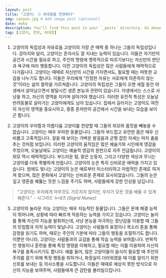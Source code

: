 ```yaml
---
layout: post
title: "고양이: 그 위대함을 찬양하다"
img: canyon.jpg # Add image post (optional)
date: moka
description: You’ll find this post in your `_posts` directory. Go ahead and edit it and re-build the site to see your changes. # Add post description (optional)
tag: [고양이, 찬양, 위대함]
---
```

1. 고양이의 독립성과 자유로움
고양이의 가장 큰 매력 중 하나는 그들의 독립성입니다. 강아지와 달리, 고양이는 혼자서도 잘 지내는 능력이 있습니다. 이들은 자기만의 공간과 시간을 필요로 하고, 주인의 명령에 맹목적으로 따르기보다는 자신만의 판단과 욕구에 따라 행동합니다. 이런 고양이의 독립성은 많은 사람들에게 매력적으로 다가옵니다. 고양이는 때때로 자신만의 시간을 가지면서도, 필요할 때는 따뜻한 교감을 나누기도 합니다. 이들은 우리에게 “진정한 자유는 서로에게 의존하지 않는 것”이라는 삶의 철학을 가르쳐줍니다.
고양이의 독립성은 그들이 오랜 세월 동안 야생에서 살아남으면서 발달시킨 생존 본능과 관련이 있습니다. 야생에서는 스스로 사냥을 하고, 자신의 영역을 지키며 살아가야 했습니다. 이러한 유전적 특성은 오늘날 반려동물로 살아가는 고양이에게도 남아 있습니다. 집에서 길러지는 고양이도 여전히 자신의 영역을 중요시하고, 종종 혼자만의 공간에서 시간을 보내는 모습을 보이곤 합니다.

2. 고양이의 우아함과 아름다움
고양이를 찬양할 때 그들의 외모와 몸짓을 빼놓을 수 없습니다. 고양이는 매우 우아한 동물입니다. 그들의 부드럽고 유연한 몸은 매우 신비롭고 고혹적입니다. 걸을 때 보이는 가벼운 발걸음과 균형 잡힌 자세는 마치 춤을 추는 것처럼 보입니다. 이러한 고양이의 움직임은 많은 예술가와 시인에게 영감을 주었으며, 오늘날에도 고양이는 예술적 영감의 원천으로 자주 언급됩니다.
고양이의 외모 역시 매력적입니다. 부드러운 털, 맑은 눈동자, 그리고 다양한 색상과 무늬는 고양이를 더욱 특별하게 만듭니다. 고양이의 눈은 특히 신비로운 매력을 가지고 있습니다. 밤에도 빛나는 고양이의 눈은 예로부터 미스터리하고 마법적인 존재로 여겨져 왔으며, 많은 문화에서 고양이는 신비로운 존재로 묘사되었습니다. 그들의 눈은 깊고 영혼을 꿰뚫는 듯한 느낌을 주기도 하며, 사람들에게 강한 인상을 남깁니다.

>"고양이는 우리에게 아무것도 가르치지 않지만, 우리가 모든 것을 배울 수 있게 해준다."  <cite>- 시그리드 누네즈 (Sigrid Nunez)</cite>

3. 고양이의 놀라운 지능
고양이는 매우 지능적인 동물입니다. 그들은 문제 해결 능력이 뛰어나며, 상황에 따라 빠르게 적응하는 능력을 가지고 있습니다. 고양이는 놀이를 통해 자신의 지능을 발휘하는데, 사냥 본능을 자극하는 장난감을 이용할 때 그들의 민첩함과 지적 능력이 빛납니다. 고양이는 사람들의 표정이나 목소리 톤을 통해 감정을 읽기도 하며, 때로는 주인의 기분에 따라 그들의 행동을 조절하기도 합니다.
이뿐만 아니라, 고양이는 사람들과의 교감을 통해 학습 능력을 보여줍니다. 반복적인 행동이나 훈련을 통해 특정 명령을 이해하고, 필요할 때는 이를 이용하여 자신의 욕구를 충족시키기도 합니다. 예를 들어, 많은 고양이들이 음식이 필요할 때 주인의 주의를 끌기 위해 특정 행동을 취하거나, 화장실이 더러워졌을 때 이를 알리기 위한 신호를 보내는 등 의사소통을 시도합니다. 이들은 때때로 예상치 못한 방식으로 자신의 지능을 보여주며, 사람들에게 큰 감탄을 불러일으킵니다.

